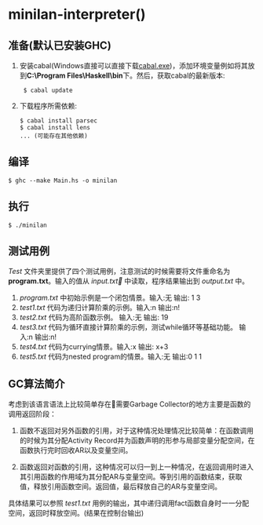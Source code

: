 # minilan-interpreter()

## 准备(默认已安装GHC)
1. 安装cabal(Windows直接可以直接下载[cabal.exe](https://www.haskell.org/cabal/release/cabal-install-latest/))，添加环境变量例如将其放到**C:\Program Files\Haskell\bin**下。然后，获取cabal的最新版本:
    ```shell
     $ cabal update
    ```
2. 下载程序所需依赖:
    ```shell
    $ cabal install parsec
    $ cabal install lens
    ... (可能存在其他依赖)
    ```

## 编译
```shell
$ ghc --make Main.hs -o minilan
```
## 执行
```shell
$ ./minilan
```
## 测试用例
*Test* 文件夹里提供了四个测试用例，注意测试的时候需要将文件重命名为**program.txt**。输入的值从 *input.txt* 中读取，程序结果输出到 *output.txt* 中。

1. *program.txt* 中初始示例是一个闭包情景。输入:无  输出: 1 3
2. *test1.txt* 代码为递归计算阶乘的示例。输入:n  输出:n!
3. *test2.txt* 代码为高阶函数示例。 输入:无  输出: 19
4. *test3.txt* 代码为循环直接计算阶乘的示例，测试while循环等基础功能。
   输入:n  输出:n!
5. *test4.txt* 代码为currying情景。输入:x  输出: x+3
6. *test5.txt* 代码为nested program的情景。输入:无 输出:0 1 1

## GC算法简介
考虑到该语言语法上比较简单存在需要Garbage Collector的地方主要是函数的调用返回阶段：

1. 函数不返回对另外函数的引用，对于这种情况处理情况比较简单：在函数调用的时候为其分配Activity Record并为函数声明的形参与局部变量分配空间，在函数执行完时回收AR以及变量空间。

2. 函数返回对函数的引用，这种情况可以归一到上一种情况，在返回调用时进入其引用函数的作用域为其分配AR与变量空间。等到引用的函数结束，获取值，释放引用函数空间。返回值，最后释放自己的AR与变量空间。

具体结果可以参照 *test1.txt* 用例的输出，其中递归调用fact函数自身时一一分配空间，返回时释放空间。(结果在控制台输出)
